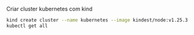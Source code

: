 Criar cluster kubernetes com kind

```bash
kind create cluster --name kubernetes --image kindest/node:v1.25.3
kubectl get all
```